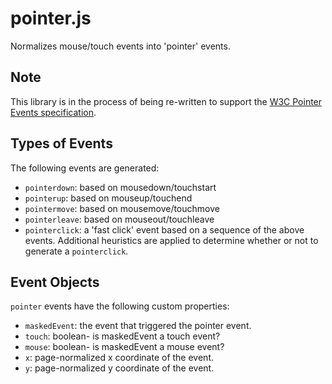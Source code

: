 # pointer.js

Normalizes mouse/touch events into 'pointer' events.

## Note

This library is in the process of being re-written to support the [W3C Pointer Events specification](http://www.w3.org/TR/pointerevents/).

## Types of Events

The following events are generated:

* `pointerdown`: based on mousedown/touchstart
* `pointerup`: based on mouseup/touchend
* `pointermove`: based on mousemove/touchmove
* `pointerleave`: based on mouseout/touchleave
* `pointerclick`: a 'fast click' event based on a sequence of the above events. Additional heuristics are applied to determine whether or not to generate a `pointerclick`.

## Event Objects

`pointer` events have the following custom properties:

* `maskedEvent`: the event that triggered the pointer event.
* `touch`: boolean- is maskedEvent a touch event?
* `mouse`: boolean- is maskedEvent a mouse event?
* `x`: page-normalized x coordinate of the event.
* `y`: page-normalized y coordinate of the event.

